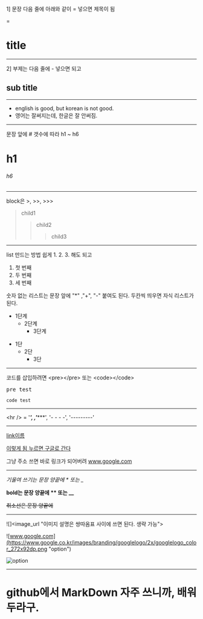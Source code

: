 1] 문장 다음 줄에 아래와 같이 = 넣으면 제목이 됨

=

title
=


***


2] 부제는 다음 줄에 - 넣으면 되고

sub title
-


***


* english is good, but korean is not good.
* 영어는 잘써지는데, 한글은 잘 안써짐.


***


문장 앞에 # 갯수에 따라 h1 ~ h6

# h1
###### h6


***


block은 >, >>, >>>
>child1
>>child2
>>>child3


***


list 만드는 방법 쉽게 1. 2. 3. 해도 되고
1. 첫 번째
2. 두 번째
3. 세 번째


숫자 없는 리스트는 문장 앞에 "*" ,"+", "-" 붙여도 된다. 두칸씩 띄우면 자식 리스트가 된다.

* 1단계
  - 2단계
    + 3단계
 
+ 1단
  + 2단
    + 3단
 

***


코드를 삽입하려면 &lt;pre&gt;&lt;/pre&gt; 또는 &lt;code&gt;&lt;/code&gt;
<pre>pre test</pre>
<code>code test</code>


***


&lt;hr /&gt; = '***', ,'******', '- - - -', '---------'


***


[link이름](url)

[이렇게 됨 누르면 구글로 간다](www.google.com)

그냥 주소 쓰면 바로 링크가 되어버려 www.google.com


***


*기울여 쓰기는 문장 양끝에 * 또는 _*

**bold는 문장 양끝에 ** 또는 __**

~~취소선은 문장 양끝에~~


*****


![]&lt;image_url "이미지 설명은 쌍따옴표 사이에 쓰면 된다. 생략 가능"&gt;

![www.google.com](https://www.google.co.kr/images/branding/googlelogo/2x/googlelogo_color_272x92dp.png "option")

![](https://www.google.co.kr/images/branding/googlelogo/2x/googlelogo_color_272x92dp.png "option")



*****


github에서 MarkDown 자주 쓰니까, 배워두라구. 
=
